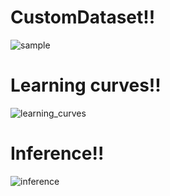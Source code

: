 # CustomDataset!!
![sample](https://github.com/Ibrokhim7755/Classification_projects/assets/89033710/9a21d1dc-094b-4b09-a9ad-2fb8de00173a)


# Learning curves!!

![learning_curves](https://github.com/Ibrokhim7755/Classification_projects/assets/89033710/49838bd8-b60f-4998-9822-63fe917463fe)


# Inference!!

![inference](https://github.com/Ibrokhim7755/Classification_projects/assets/89033710/ac787169-b51c-4fcc-b96b-3465cd768940)
